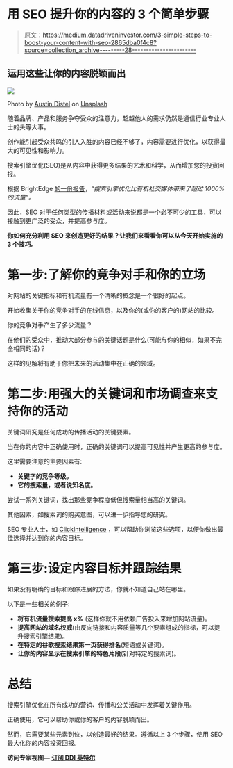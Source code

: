 # 用 SEO 提升你的内容的 3 个简单步骤

> 原文：<https://medium.datadriveninvestor.com/3-simple-steps-to-boost-your-content-with-seo-2865dba0f4c8?source=collection_archive---------28----------------------->

## 运用这些让你的内容脱颖而出

![](img/674e951f53363816550736eea65503d4.png)

Photo by [Austin Distel](https://unsplash.com/@austindistel?utm_source=medium&utm_medium=referral) on [Unsplash](https://unsplash.com?utm_source=medium&utm_medium=referral)

随着品牌、产品和服务争夺受众的注意力，超越他人的需求仍然是通信行业专业人士的头等大事。

创作能引起受众共鸣的引人入胜的内容已经不够了，内容需要进行优化，以获得最大的可见性和影响力。

搜索引擎优化(SEO)是从内容中获得更多结果的艺术和科学，从而增加您的投资回报。

根据 BrightEdge [的一份报告](https://videos.brightedge.com/research-report/BrightEdge_ChannelReport2019_FINAL.pdf)，*“搜索引擎优化比有机社交媒体带来了超过 1000%的流量”。*

因此，SEO 对于任何类型的传播材料或活动来说都是一个必不可少的工具，可以接触到更广泛的受众，并提高参与度。

**你如何充分利用 SEO 来创造更好的结果？让我们来看看你可以从今天开始实施的 3 个技巧。**

# 第一步:了解你的竞争对手和你的立场

对网站的关键指标和有机流量有一个清晰的概念是一个很好的起点。

开始收集关于你的竞争对手的在线信息，以及你的(或你的客户的)网站的比较。

你的竞争对手产生了多少流量？

在他们的受众中，推动大部分参与的关键话题是什么(可能与你的相似，如果不完全相同的话)？

这样的见解将有助于你把未来的活动集中在正确的领域。

# 第二步:用强大的关键词和市场调查来支持你的活动

关键词研究是任何成功的传播活动的关键要素。

当在你的内容中正确使用时，正确的关键词可以提高可见性并产生更高的参与度。

这里需要注意的主要因素有:

*   **关键字的竞争等级。**
*   **它的搜索量，或者说知名度。**

尝试一系列关键词，找出那些竞争程度低但搜索量相当高的关键词。

其他因素，如搜索词的购买意图，可以进一步指导您的研究。

SEO 专业人士，如 [ClickIntelligence](http://www.clickintelligence.co.uk/seo) ，可以帮助你浏览这些选项，以便你做出最佳选择并达到你的内容目标。

# 第三步:设定内容目标并跟踪结果

如果没有明确的目标和跟踪进展的方法，你就不知道自己站在哪里。

以下是一些相关的例子:

*   **将有机流量搜索提高 x%** (这样你就不用依赖广告投入来增加网站流量)。
*   **提高网站的域名权威**(由反向链接和内容质量等几个要素组成的指标，可以提升搜索引擎结果)。
*   **在特定的谷歌搜索结果第一页获得排名**(短语或关键词)。
*   **让你的内容显示在搜索引擎的特色片段**(针对特定的搜索词)。

# 总结

搜索引擎优化在所有成功的营销、传播和公关活动中发挥着关键作用。

正确使用，它可以帮助你或你的客户的内容脱颖而出。

然而，它需要某些元素到位，以创造最好的结果。遵循以上 3 个步骤，使用 SEO 最大化你的内容投资回报。

**访问专家视图—** [**订阅 DDI 英特尔**](https://datadriveninvestor.com/ddi-intel)